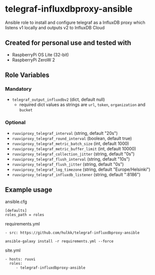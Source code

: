 # telegraf-influxdbproxy-ansible

Ansible role to install and configure telegraf as a InfluxDB proxy which listens v1 locally and outputs v2 to InfluxDB Cloud

## Created for personal use and tested with 

* RaspberryPi OS Lite (32-bit)
* RaspberryPi ZeroW 2

## Role Variables

### Mandatory

* `telegraf_output_influxdbv2` (dict, default null)
    * required dict values as strings are `url`, `token`, `organization` and `bucket`

### Optional

* `ruuviproxy_telegraf_interval` (string, default "20s")
* `ruuviproxy_telegraf_round_interval` (boolean, default true)
* `ruuviproxy_telegraf_metric_batch_size` (int, default 1000)
* `ruuviproxy_telegraf_metric_buffer_limit` (int, default 10000)
* `ruuviproxy_telegraf_collection_jitter` (string, default "0s")
* `ruuviproxy_telegraf_flush_interval` (string, default "10s")
* `ruuviproxy_telegraf_flush_jitter` (string, default "0s")
* `ruuviproxy_telegraf_log_timezone` (string, default "Europe/Helsinki")
* `ruuviproxy_telegraf_influxdb_listener` (string, default ":8186")

## Example usage

ansible.cfg
```
[defaults]
roles_path = roles
```

requirements.yml
```
- src: https://github.com/hulkk/telegraf-influxdbproxy-ansible
```

`ansible-galaxy install -r requirements.yml --force`

site.yml
```
- hosts: ruuvi
  roles:
     - telegraf-influxdbproxy-ansible
```

